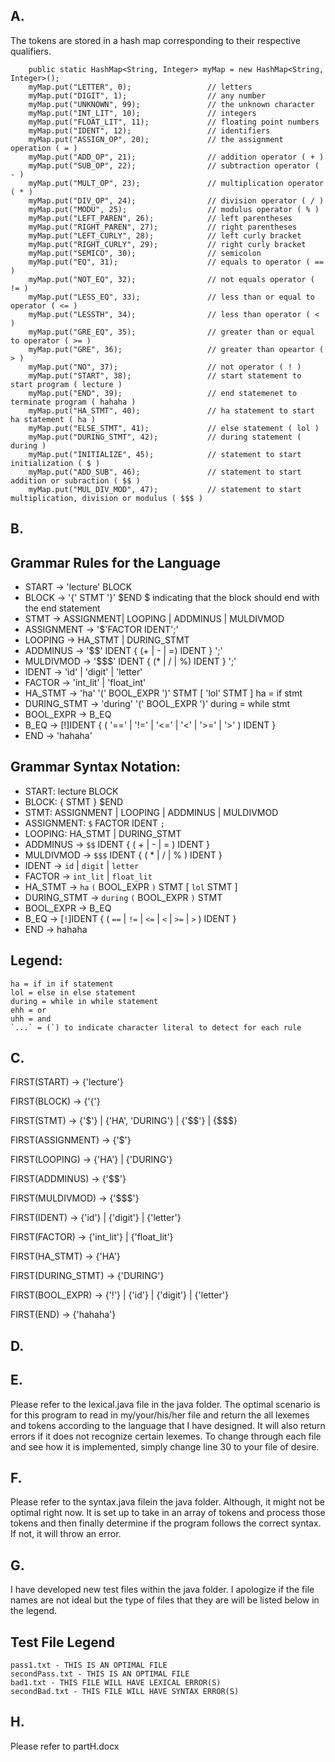 ## A. 
The tokens are stored in a hash map corresponding to their respective qualifiers.

        public static HashMap<String, Integer> myMap = new HashMap<String, Integer>();
        myMap.put("LETTER", 0);                 // letters
        myMap.put("DIGIT", 1);                  // any number
        myMap.put("UNKNOWN", 99);               // the unknown character
        myMap.put("INT_LIT", 10);               // integers
        myMap.put("FLOAT_LIT", 11);             // floating point numbers
        myMap.put("IDENT", 12);                 // identifiers
        myMap.put("ASSIGN_OP", 20);             // the assignment operation ( = )
        myMap.put("ADD_OP", 21);                // addition operator ( + )
        myMap.put("SUB_OP", 22);                // subtraction operator ( - )
        myMap.put("MULT_OP", 23);               // multiplication operator ( * )
        myMap.put("DIV_OP", 24);                // division operator ( / )
        myMap.put("MODU", 25);                  // modulus operator ( % ) 
        myMap.put("LEFT_PAREN", 26);            // left parentheses 
        myMap.put("RIGHT_PAREN", 27);           // right parentheses
        myMap.put("LEFT_CURLY", 28);            // left curly bracket
        myMap.put("RIGHT_CURLY", 29);           // right curly bracket
        myMap.put("SEMICO", 30);                // semicolon
        myMap.put("EQ", 31);                    // equals to operator ( == )
        myMap.put("NOT_EQ", 32);                // not equals operator ( != )
        myMap.put("LESS_EQ", 33);               // less than or equal to operator ( <= )
        myMap.put("LESSTH", 34);                // less than operator ( < )
        myMap.put("GRE_EQ", 35);                // greater than or equal to operator ( >= )
        myMap.put("GRE", 36);                   // greater than opeartor ( > )
        myMap.put("NO", 37);                    // not operator ( ! )
        myMap.put("START", 38);                 // start statement to start program ( lecture )
        myMap.put("END", 39);                   // end statemenet to terminate program ( hahaha )
        myMap.put("HA_STMT", 40);               // ha statement to start ha statement ( ha )
        myMap.put("ELSE_STMT", 41);             // else statement ( lol )
        myMap.put("DURING_STMT", 42);           // during statement ( during )
        myMap.put("INITIALIZE", 45);            // statement to start initialization ( $ ) 
        myMap.put("ADD_SUB", 46);               // statement to start addition or subraction ( $$ )
        myMap.put("MUL_DIV_MOD", 47);           // statement to start multiplication, division or modulus ( $$$ )

## B. 
## Grammar Rules for the Language
- START -> 'lecture' BLOCK
- BLOCK -> '{' STMT '}' $END        $ indicating that the block should end with the end statement
- STMT -> ASSIGNMENT| LOOPING | ADDMINUS | MULDIVMOD
- ASSIGNMENT -> '$'FACTOR IDENT';'
- LOOPING -> HA_STMT | DURING_STMT
- ADDMINUS -> '$$' IDENT { (+ | - | =) IDENT } ';'
- MULDIVMOD -> '$$$' IDENT { (* | / | %) IDENT } ';'
- IDENT -> 'id' | 'digit' | 'letter'
- FACTOR -> 'int_lit' | 'float_int'
- HA_STMT -> 'ha' '(' BOOL_EXPR ')' STMT [ 'lol' STMT ]      ha = if stmt
- DURING_STMT -> 'during' '(' BOOL_EXPR ')'  during = while stmt
- BOOL_EXPR -> B_EQ
- B_EQ -> [!]IDENT { ( '==' | '!=' | '<=' | '<' | '>=' | '>' ) IDENT }
- END -> 'hahaha'

## Grammar Syntax Notation:
- START: lecture BLOCK
- BLOCK: { STMT } $END
- STMT: ASSIGNMENT | LOOPING | ADDMINUS | MULDIVMOD
- ASSIGNMENT: `$` FACTOR IDENT `;`
- LOOPING: HA_STMT | DURING_STMT
- ADDMINUS -> `$$` IDENT { ( + | - | = ) IDENT }
- MULDIVMOD -> `$$$` IDENT { ( * | / | % ) IDENT }
- IDENT -> `id` | `digit` | `letter` 
- FACTOR -> `int_lit` | `float_lit`
- HA_STMT -> `ha` `(` BOOL_EXPR `)` STMT [ `lol` STMT ]     
- DURING_STMT -> `during` `(` BOOL_EXPR `)` STMT                
- BOOL_EXPR -> B_EQ    
- B_EQ -> [`!`]IDENT { ( `==` | `!=` | `<=` | `<` | `>=` | `>` ) IDENT }
- END -> hahaha

## Legend: 
```
ha = if in if statement
lol = else in else statement
during = while in while statement
ehh = or 
uhh = and
`...` = (`) to indicate character literal to detect for each rule
```
## C.
FIRST(START) -> {'lecture'}

FIRST(BLOCK) -> {'{'}

FIRST(STMT) -> {'$'} | {'HA', 'DURING'} | {'$$'} | {$$$}

FIRST(ASSIGNMENT) -> {'$'}

FIRST(LOOPING) -> {'HA'} | {'DURING'}

FIRST(ADDMINUS) -> {'$$'}

FIRST(MULDIVMOD) -> {'$$$'}

FIRST(IDENT) -> {'id'} | {'digit'} | {'letter'} 

FIRST(FACTOR) -> {'int_lit'} | {'float_lit'}

FIRST(HA_STMT) -> {'HA'}

FIRST(DURING_STMT) -> {'DURING'}

FIRST(BOOL_EXPR) -> {'!'} | {'id'} | {'digit'} | {'letter'}

FIRST(END) -> {'hahaha'}
## D.

## E. 
Please refer to the lexical.java file in the java folder. The optimal scenario is for this program to read in my/your/his/her file and return the all lexemes and tokens according to the language that I have designed. It will also return errors if it does not recognize certain lexemes. To change through each file and see how it is implemented, simply change line 30 to your file of desire.

## F.
Please refer to the syntax.java filein the java folder. Although, it might not be optimal right now. It is set up to take in an array of tokens and process those tokens and then finally determine if the program follows the correct syntax. If not, it will throw an error.

## G.
I have developed new test files within the java folder. I apologize if the file names are not ideal but the type of files that they are will be listed below in the legend.

## Test File Legend  
```
pass1.txt - THIS IS AN OPTIMAL FILE
secondPass.txt - THIS IS AN OPTIMAL FILE
bad1.txt - THIS FILE WILL HAVE LEXICAL ERROR(S)
secondBad.txt - THIS FILE WILL HAVE SYNTAX ERROR(S)
```

## H. 
Please refer to partH.docx
